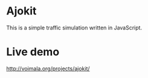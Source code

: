 # Ajokit

This is a simple traffic simulation written in JavaScript.

# Live demo
http://voimala.org/projects/ajokit/